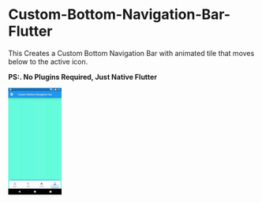 # Custom-Bottom-Navigation-Bar-Flutter
This Creates a Custom Bottom Navigation Bar with animated tile that moves below to the  active icon.

**PS:. No Plugins Required, Just Native Flutter**



<img src="demo/demo.gif" width="108" height="216" alt="Bottom Nav Bar Demo" />